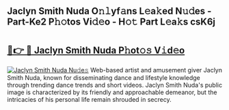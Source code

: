 ## Jaclyn Smith Nuda O𝚗𝚕yf𝚊ns L𝚎a𝚔ed N𝚞𝚍es - Part-Ke2 P𝚑𝚘tos Vi𝚍𝚎o - H𝚘𝚝 Part L𝚎a𝚔s csK6j

# <h2><a href="http://kf90f5.oniu.top/?m=Jaclyn+Smith+Nuda">🔗👉 🔴 Jaclyn Smith Nuda P𝚑ot𝚘𝚜 V𝚒d𝚎o</a></h2>

[![Jaclyn Smith Nuda Nu𝚍e𝚜](https://i.imgur.com/0qMVB7G.gif)](http://kf90f5.oniu.top/?m=Jaclyn+Smith+Nuda)
Web-based artist and amusement giver Jaclyn Smith Nuda, known for disseminating dance and lifestyle knowledge through trending dance trends and short videos. Jaclyn Smith Nuda's public image is characterized by its friendly and approachable demeanor, but the intricacies of his personal life remain shrouded in secrecy.  
